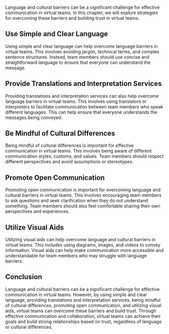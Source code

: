 
Language and cultural barriers can be a significant challenge for effective communication in virtual teams. In this chapter, we will explore strategies for overcoming these barriers and building trust in virtual teams.

Use Simple and Clear Language
-----------------------------

Using simple and clear language can help overcome language barriers in virtual teams. This involves avoiding jargon, technical terms, and complex sentence structures. Instead, team members should use concise and straightforward language to ensure that everyone can understand the message.

Provide Translations and Interpretation Services
------------------------------------------------

Providing translations and interpretation services can also help overcome language barriers in virtual teams. This involves using translators or interpreters to facilitate communication between team members who speak different languages. This can help ensure that everyone understands the messages being conveyed.

Be Mindful of Cultural Differences
----------------------------------

Being mindful of cultural differences is important for effective communication in virtual teams. This involves being aware of different communication styles, customs, and values. Team members should respect different perspectives and avoid assumptions or stereotypes.

Promote Open Communication
--------------------------

Promoting open communication is important for overcoming language and cultural barriers in virtual teams. This involves encouraging team members to ask questions and seek clarification when they do not understand something. Team members should also feel comfortable sharing their own perspectives and experiences.

Utilize Visual Aids
-------------------

Utilizing visual aids can help overcome language and cultural barriers in virtual teams. This includes using diagrams, images, and videos to convey information. Visual aids can help make communication more accessible and understandable for team members who may struggle with language barriers.

Conclusion
----------

Language and cultural barriers can be a significant challenge for effective communication in virtual teams. However, by using simple and clear language, providing translations and interpretation services, being mindful of cultural differences, promoting open communication, and utilizing visual aids, virtual teams can overcome these barriers and build trust. Through effective communication and collaboration, virtual teams can achieve their goals and build strong relationships based on trust, regardless of language or cultural differences.
